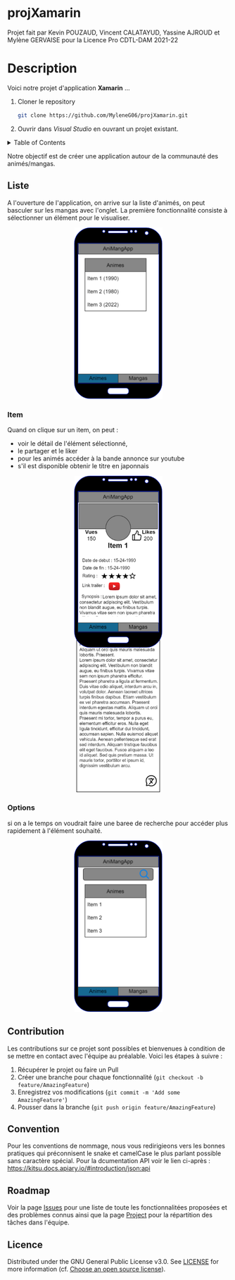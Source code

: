 # projXamarin


Projet fait par Kevin POUZAUD, Vincent CALATAYUD, Yassine AJROUD et Mylène GERVAISE pour la Licence Pro CDTL-DAM 2021-22

# Description

Voici notre projet d'application **Xamarin** ...

1. Cloner le repository 
   ```sh
   git clone https://github.com/MyleneG06/projXamarin.git
   ```
2. Ouvrir dans _Visual Studio_ en ouvrant un projet existant. 



<details close>
  <summary>Table of Contents</summary>
  <ul>
    <li><a href="#liste">Liste</a></li>
    <li><a href="#item">Item</a></li>
    <li><a href="#options">Options</a></li>   
    <li><a href="#contribution">Contribution</a></li>
    <li><a href="#convention">Convention de nommage</a></li>
    <li><a href="#roadmap">RoadMap</a></li>
    <li><a href="#licence">Licence</a></li>
  </ul>
</details>


Notre objectif est de créer une application autour de la communauté des animés/mangas.

## Liste
A l'ouverture de l'application, on arrive sur la liste d'animés, on peut basculer sur les mangas avec l'onglet.
La première fonctionnalité consiste à sélectionner un élément pour le visualiser.

<p align="center">
  <img src="./Conceptions/Exportations/maquette_list_mangas.png" alt="AnimApp" width="200" height="auto"/>
</p>



### Item
Quand on clique sur un item, on peut :
 * voir le détail de l'élément sélectionné, 
 * le partager et le liker
 * pour les animés accéder à la bande annonce sur youtube
 * s'il est disponible obtenir le titre en japonnais

<p align="center">
  <img src="./Conceptions/Exportations/maquette_view_infos.png" alt="AnimApp" width="200" height="auto"/>
</p>

### Options
si on a le temps on voudrait faire une baree de recherche pour accéder plus rapidement à l'élément souhaité.
<p align="center">
  <img src="./Conceptions/Exportations/maquette_list_mangas_options.png" alt="AnimApp" width="200" height="auto"/>
</p>





## Contribution
Les contributions sur ce projet sont possibles et bienvenues à condition de se mettre en contact avec l'équipe au préalable. Voici les étapes à suivre :

1. Récupérer le projet ou faire un Pull
2. Créer une branche pour chaque fonctionnalité (`git checkout -b feature/AmazingFeature`)
3. Enregistrez vos modifications (`git commit -m 'Add some AmazingFeature'`)
4. Pousser dans la branche (`git push origin feature/AmazingFeature`)

## Convention
Pour les conventions de nommage, nous vous redirigieons vers les bonnes pratiques qui préconnisent le snake et camelCase le plus parlant possible sans caractère spécial.
Pour la dcumentation API voir le lien ci-après : https://kitsu.docs.apiary.io/#introduction/json:api

## Roadmap
Voir la page [Issues](https://github.com/MyleneG06/projXamarin/issues) pour une liste de toute les fonctionnalitées proposées et des problèmes connus ainsi que la page 
[Project](https://github.com/users/MyleneG06/projects/2) pour la répartition des tâches dans l'équipe.


## Licence
Distributed under the GNU General Public License v3.0. See [LICENSE]() for more information (cf. [Choose an open source license](https://choosealicense.com/)).

